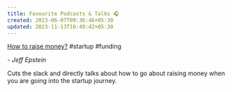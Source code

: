 ```yaml
---
title: Favourite Podcasts & Talks 🎧
created: 2023-06-07T09:36:46+05:30
updated: 2023-11-13T10:49:42+05:30
---
```


[How to raise money?](https://www.youtube.com/watch?v=EoquIYtjM7w) #startup #funding

*- Jeff Epstein*

Cuts the slack and directly talks about how to go about raising money when you are going into the startup journey. 


